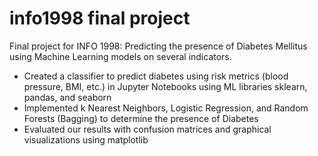 # info1998 final project
Final project for INFO 1998: Predicting the presence of Diabetes Mellitus using Machine Learning models on several indicators.

- Created a classifier to predict diabetes using risk metrics (blood pressure, BMI, etc.) in Jupyter Notebooks using ML libraries sklearn, pandas, and seaborn
- Implemented k Nearest Neighbors, Logistic Regression, and Random Forests (Bagging) to determine the presence of Diabetes 
- Evaluated our results with confusion matrices and graphical visualizations using matplotlib

